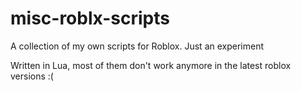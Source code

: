 # misc-roblx-scripts
A collection of my own scripts for Roblox. Just an experiment

Written in Lua, most of them don't work anymore in the latest roblox versions :(
